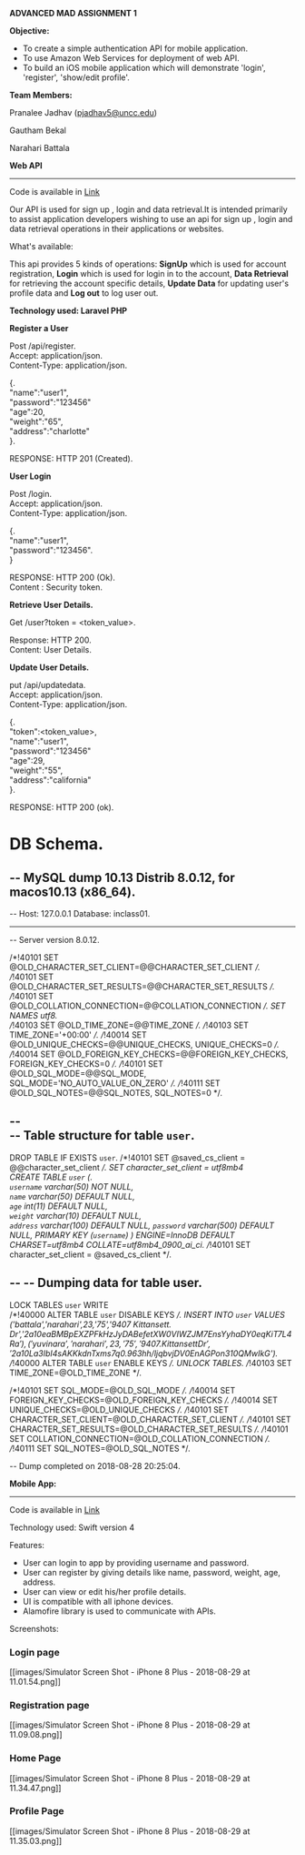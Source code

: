 **ADVANCED MAD ASSIGNMENT 1**

**Objective:** 
- To create a simple authentication API for mobile application. 
- To use Amazon Web Services for deployment of web API.
- To build an iOS mobile application which will demonstrate 'login', 'register', 'show/edit profile'.

**Team Members:** 

Pranalee Jadhav (pjadhav5@uncc.edu)

Gautham Bekal

Narahari Battala

**Web API**
***
Code is available in [Link](https://github.com/lee0392/MAD_Assignment1/tree/master/WebAPI/LaravelVersion/eb-laravel)

Our API is used for sign up , login and data retrieval.It is intended primarily to assist application developers wishing to use an api for sign up , login and data retrieval operations in their applications or websites.

What's available:

This api provides 5 kinds of operations: **SignUp** which is used for account registration, **Login** which is used for login in to the account, **Data Retrieval** for retrieving the account specific details, **Update Data** for updating user's profile data and **Log out** to log user out.

**Technology used: Laravel PHP**

**Register a User**

Post /api/register.   
Accept: application/json.  
Content-Type: application/json.   
       
{.  
    "name":"user1",  
    "password":"123456"  
    "age":20,    
    "weight":"65",   
    "address":"charlotte"   
}.  

RESPONSE: HTTP 201 (Created).  

**User Login**

Post /login.   
Accept: application/json.  
Content-Type: application/json.   
       
{.  
    "name":"user1",    
    "password":"123456".   
}    

RESPONSE: HTTP 200 (Ok).  
Content : Security token. 

**Retrieve User Details.** 

Get /user?token = <token_value>. 

Response: HTTP 200.  
Content: User Details.   

**Update User Details.**   

put /api/updatedata.   
Accept: application/json.  
Content-Type: application/json.   
       
{.  
    "token":<token_value>,      
    "name":"user1",  
    "password":"123456"  
    "age":29,    
    "weight":"55",   
    "address":"california"    
}.  

RESPONSE: HTTP 200 (ok).  

# **DB Schema.** 

-- MySQL dump 10.13  Distrib 8.0.12, for macos10.13 (x86_64).  
--    
-- Host: 127.0.0.1    Database: inclass01.   
-- ------------------------------------------------------    
-- Server version	8.0.12.   

/*!40101 SET @OLD_CHARACTER_SET_CLIENT=@@CHARACTER_SET_CLIENT */.  
/*!40101 SET @OLD_CHARACTER_SET_RESULTS=@@CHARACTER_SET_RESULTS */.  
/*!40101 SET @OLD_COLLATION_CONNECTION=@@COLLATION_CONNECTION */. 
 SET NAMES utf8.  
/*!40103 SET @OLD_TIME_ZONE=@@TIME_ZONE */. 
/*!40103 SET TIME_ZONE='+00:00' */. 
/*!40014 SET @OLD_UNIQUE_CHECKS=@@UNIQUE_CHECKS, UNIQUE_CHECKS=0 */. 
/*!40014 SET @OLD_FOREIGN_KEY_CHECKS=@@FOREIGN_KEY_CHECKS, FOREIGN_KEY_CHECKS=0 */. 
/*!40101 SET @OLD_SQL_MODE=@@SQL_MODE, SQL_MODE='NO_AUTO_VALUE_ON_ZERO' */. 
/*!40111 SET @OLD_SQL_NOTES=@@SQL_NOTES, SQL_NOTES=0 */. 

--   
-- Table structure for table `user`.  
--  

DROP TABLE IF EXISTS `user`. 
/*!40101 SET @saved_cs_client     = @@character_set_client */. 
 SET character_set_client = utf8mb4    
CREATE TABLE `user` (.  
  `username` varchar(50) NOT NULL,   
  `name` varchar(50) DEFAULT NULL,   
  `age` int(11) DEFAULT NULL,  
  `weight` varchar(10) DEFAULT NULL,  
  `address` varchar(100) DEFAULT NULL,
  `password` varchar(500) DEFAULT NULL,
  PRIMARY KEY (`username`)
) ENGINE=InnoDB DEFAULT CHARSET=utf8mb4 COLLATE=utf8mb4_0900_ai_ci. 
/*!40101 SET character_set_client = @saved_cs_client */. 

--
-- Dumping data for table user. 
--

LOCK TABLES `user` WRITE   
/*!40000 ALTER TABLE `user` DISABLE KEYS */. 
INSERT INTO `user` VALUES ('battala','narahari',23,'75','9407 Kittansett.  Dr','$2a$10$eaBMBpEXZPFkHzJyDABefetXW0VIWZJM7EnsYyhaDY0eqKiT7L4Ra'),('yuvinara','narahari',23,'75','9407.  Kittansett Dr','$2a$10$La3IbI4sAKKkdnTxms7q0.963hh/ljqbvjDV0EnAGPon310QMwIkG').  
/*!40000 ALTER TABLE `user` ENABLE KEYS */. 
UNLOCK TABLES. 
/*!40103 SET TIME_ZONE=@OLD_TIME_ZONE */. 

/*!40101 SET SQL_MODE=@OLD_SQL_MODE */. 
/*!40014 SET FOREIGN_KEY_CHECKS=@OLD_FOREIGN_KEY_CHECKS */. 
/*!40014 SET UNIQUE_CHECKS=@OLD_UNIQUE_CHECKS */. 
/*!40101 SET CHARACTER_SET_CLIENT=@OLD_CHARACTER_SET_CLIENT */. 
/*!40101 SET CHARACTER_SET_RESULTS=@OLD_CHARACTER_SET_RESULTS */. 
/*!40101 SET COLLATION_CONNECTION=@OLD_COLLATION_CONNECTION */. 
/*!40111 SET SQL_NOTES=@OLD_SQL_NOTES */. 

-- Dump completed on 2018-08-28 20:25:04.

**Mobile App:**
***

Code is available in [Link](https://github.com/lee0392/MAD_Assignment1) 

Technology used: Swift version 4

Features:
- User can login to app by providing username and password.
- User can register by giving details like name, password, weight, age, address.
- User can view or edit his/her profile details.
- UI is compatible with all iphone devices.
- Alamofire library is used to communicate with APIs.

Screenshots:

### Login page

[[images/Simulator Screen Shot - iPhone 8 Plus - 2018-08-29 at 11.01.54.png]]

### Registration page

[[images/Simulator Screen Shot - iPhone 8 Plus - 2018-08-29 at 11.09.08.png]]

### Home Page

[[images/Simulator Screen Shot - iPhone 8 Plus - 2018-08-29 at 11.34.47.png]]

### Profile Page

[[images/Simulator Screen Shot - iPhone 8 Plus - 2018-08-29 at 11.35.03.png]]

